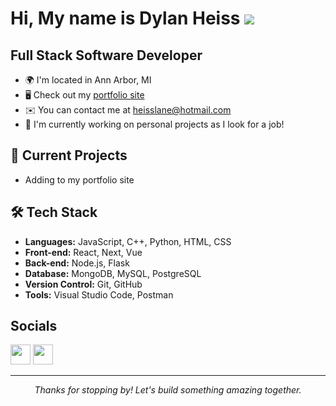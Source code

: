 Hi, My name is Dylan Heiss ![](https://user-images.githubusercontent.com/18350557/176309783-0785949b-9127-417c-8b55-ab5a4333674e.gif)
==================================================================================================================================

Full Stack Software Developer
-----------------------------

* 🌍  I'm located in Ann Arbor, MI
* 🖥️  Check out my [portfolio site](http://dylan-heiss.com)
* ✉️  You can contact me at [heisslane@hotmail.com](mailto:heisslane@hotmail.com)
* 🧠  I'm currently working on personal projects as I look for a job!

## 💼 Current Projects
- Adding to my portfolio site

## 🛠️ Tech Stack
- **Languages:** JavaScript, C++, Python, HTML, CSS
- **Front-end:** React, Next, Vue
- **Back-end:** Node.js, Flask
- **Database:** MongoDB, MySQL, PostgreSQL
- **Version Control:** Git, GitHub
- **Tools:** Visual Studio Code, Postman

## Socials

<p align="left"> <a href="https://www.github.com/dheissl" target="_blank" rel="noreferrer"><img src="https://raw.githubusercontent.com/danielcranney/readme-generator/main/public/icons/socials/github.svg" width="32" height="32" /></a> <a href="https://www.linkedin.com/in/dylanheiss/" target="_blank" rel="noreferrer"><img src="https://raw.githubusercontent.com/danielcranney/readme-generator/main/public/icons/socials/linkedin.svg" width="32" height="32" /></a></p>

---

<p align="center">
  <i>Thanks for stopping by! Let's build something amazing together.</i>
</p>
